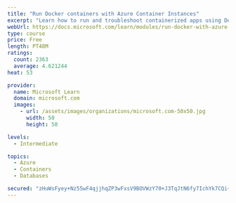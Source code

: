 ```yaml
---
title: "Run Docker containers with Azure Container Instances"
excerpt: "Learn how to run and troubleshoot containerized apps using Docker containers with Azure Container Instances."
webUrl: https://docs.microsoft.com/learn/modules/run-docker-with-azure-container-instances/
type: course
price: Free
length: PT48M
ratings:
  count: 2363
  average: 4.621244
heat: 53

provider:
  name: Microsoft Learn
  domain: microsoft.com
  images:
    - url: /assets/images/organizations/microsoft.com-50x50.jpg
      width: 50
      height: 50

levels:
  - Intermediate

topics:
  - Azure
  - Containers
  - Databases

secured: "zHuWsFyey+Nz55wF4qjjhqZP3wFxsV9BOVWzY70+J3TqJtN6fy7IchYk7CQi+HtNV0I2wNjvKUE+9lBhcuF+ngOtSICu/cex0Vc9vLIdonCSOLWhhyqLSTFp+5xYi8q0PHJsOzEsPNZ6qkfTb7nSyS0YMhrE+Xu3oBXccgfsAfQhZ5kfFPAxDYa9nDV7ACAbNBN/V4lfRxE9apjUfrBBBdD5+kfDl7Jg3HCP25xCYkQwc/DyvGtCqhbgzSxUB1PpFOnFyg5Np9NKoCOL1n4T3evRpIvTRfetv1J0Xkk5fpYvN9xqRpVaEw0oMck9NUUNELBY2uDE2JYGfE4h+e3IuP07ytwmEEIMjZt0eaC5XcD9gAP+IlwHYUTq/dDcySqKwTG9Z5CCffIv79cO0xpX5xn7GH1brR0fidBaFNNLAVI=;pNVwpSV1KFdI5/bGeQWAKQ=="
---
```


